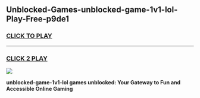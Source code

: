 
## Unblocked-Games-unblocked-game-1v1-lol-Play-Free-p9de1
<h3>
<a href="https://premium76.site?title=unblocked-game-1v1-lol&ref=20M">CLICK TO PLAY</a></h3>
<hr>

<h3>
<a href="https://premium76.site?title=unblocked-game-1v1-lol&ref=20M">CLICK 2 PLAY</a>
  
</h3>

<a href="https://premium76.site?title=unblocked-game-1v1-lol&ref=19M"><img src="https://clearcache.store/games.png"></a>


**unblocked-game-1v1-lol games unblocked: Your Gateway to Fun and Accessible Online Gaming**

